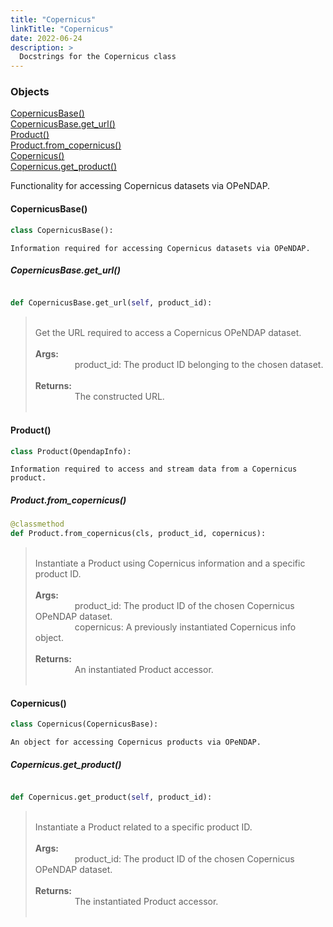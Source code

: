 ```yaml
---
title: "Copernicus"
linkTitle: "Copernicus"
date: 2022-06-24
description: >
  Docstrings for the Copernicus class
---
```

### Objects

[CopernicusBase()](#copernicusbase)<br />
[CopernicusBase.get_url()](#copernicusbaseget_url)<br />
[Product()](#product)<br />
[Product.from_copernicus()](#productfrom_copernicus)<br />
[Copernicus()](#copernicus)<br />
[Copernicus.get_product()](#copernicusget_product)<br />

Functionality for accessing Copernicus datasets via OPeNDAP.
#### CopernicusBase()
```python
class CopernicusBase():
```

```
Information required for accessing Copernicus datasets via OPeNDAP.
```

##### CopernicusBase.get_url()
```python

def CopernicusBase.get_url(self, product_id):
```
> <br />
> Get the URL required to access a Copernicus OPeNDAP dataset.<br />
> <br />
> <b>Args:</b><br />
> &nbsp;&nbsp;&nbsp;&nbsp;&nbsp;&nbsp;&nbsp;&nbsp;&nbsp;&nbsp;&nbsp;&nbsp;&nbsp;&nbsp;&nbsp;  product_id: The product ID belonging to the chosen dataset.<br />
> <br />
> <b>Returns:</b><br />
> &nbsp;&nbsp;&nbsp;&nbsp;&nbsp;&nbsp;&nbsp;&nbsp;&nbsp;&nbsp;&nbsp;&nbsp;&nbsp;&nbsp;&nbsp;  The constructed URL.<br />
> <br />
#### Product()
```python
class Product(OpendapInfo):
```

```
Information required to access and stream data from a Copernicus product.
```

##### Product.from_copernicus()
```python
@classmethod
def Product.from_copernicus(cls, product_id, copernicus):
```
> <br />
> Instantiate a Product using Copernicus information and a specific product ID.<br />
> <br />
> <b>Args:</b><br />
> &nbsp;&nbsp;&nbsp;&nbsp;&nbsp;&nbsp;&nbsp;&nbsp;&nbsp;&nbsp;&nbsp;&nbsp;&nbsp;&nbsp;&nbsp;  product_id: The product ID of the chosen Copernicus OPeNDAP dataset.<br />
> &nbsp;&nbsp;&nbsp;&nbsp;&nbsp;&nbsp;&nbsp;&nbsp;&nbsp;&nbsp;&nbsp;&nbsp;&nbsp;&nbsp;&nbsp;  copernicus: A previously instantiated Copernicus info object.<br />
> <br />
> <b>Returns:</b><br />
> &nbsp;&nbsp;&nbsp;&nbsp;&nbsp;&nbsp;&nbsp;&nbsp;&nbsp;&nbsp;&nbsp;&nbsp;&nbsp;&nbsp;&nbsp;  An instantiated Product accessor.<br />
> <br />
#### Copernicus()
```python
class Copernicus(CopernicusBase):
```

```
An object for accessing Copernicus products via OPeNDAP.
```

##### Copernicus.get_product()
```python

def Copernicus.get_product(self, product_id):
```
> <br />
> Instantiate a Product related to a specific product ID.<br />
> <br />
> <b>Args:</b><br />
> &nbsp;&nbsp;&nbsp;&nbsp;&nbsp;&nbsp;&nbsp;&nbsp;&nbsp;&nbsp;&nbsp;&nbsp;&nbsp;&nbsp;&nbsp;  product_id: The product ID of the chosen Copernicus OPeNDAP dataset.<br />
> <br />
> <b>Returns:</b><br />
> &nbsp;&nbsp;&nbsp;&nbsp;&nbsp;&nbsp;&nbsp;&nbsp;&nbsp;&nbsp;&nbsp;&nbsp;&nbsp;&nbsp;&nbsp;  The instantiated Product accessor.<br />
> <br />